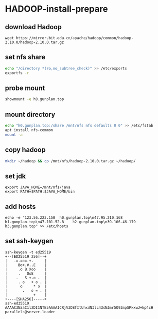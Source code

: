 # HADOOP-install-prepare

## download Hadoop

```wget https://mirror.bit.edu.cn/apache/hadoop/common/hadoop-2.10.0/hadoop-2.10.0.tar.gz```

## set nfs share

```bash 
echo "/directory *(ro,no_subtree_check)" >> /etc/exports
exportfs -r
```
## probe mount

```bash
showmount -e h0.gunplan.top
```

## mount directory

```bash
echo "h0.gunplan.top:/share /mnt/nfs nfs defaults 0 0" >> /etc/fstab
apt install nfs-common
mount -a
```

## copy hadoop
```bash
mkdir ~/hadoop && cp /mnt/nfs/hadoop-2.10.0.tar.gz ~/hadoop/
```
## set jdk

```
export JAVA_HOME=/mnt/nfs/java
export PATH=$PATH:$JAVA_HOME/bin
```

## add hosts

```
echo -e "123.56.223.150  h0.gunplan.top\n47.95.210.168   h1.gunplan.top\n47.101.52.8    h2.gunplan.top\n39.106.46.179   h3.gunplan.top" >> /etc/hosts
```

## set ssh-keygen

```
ssh-keygen -t ed25519
+--[ED25519 256]--+
|   .=.=o=.+.     |
|     Bo+.#..E    |
|     .o B.Xoo    |
|     .   OoB     |
|    .   S +.o .  |
|     . o   + o . |
|      o     * o  |
|       .   o = . |
|            +    |
+----[SHA256]-----+
ssh-ed25519 AAAAC3NzaC1lZDI1NTE5AAAAICRjV3DBfItUhxdNIlL43sNJmr5Q92mpSPkxwJ+kp4cH parallels@server-leader
```

